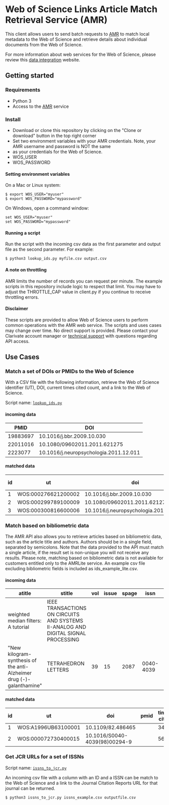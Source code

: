 # Web of Science Links Article Match Retrieval Service (AMR)

This client allows users to send batch requests to [AMR](http://help.incites.clarivate.com/LAMRService/WebServicesOverviewGroup/overview.html) to match local metadata to the Web of Science and retrieve details about individual documents from the Web of Science.

For more information about web services for the Web of Science, please review this [data integration](https://clarivate.com/webofsciencegroup/solutions/xml-and-apis/) website.

## Getting started

### Requirements
* Python 3
* Access to the [AMR](http://help.incites.clarivate.com/LAMRService/WebServicesOverviewGroup/overview.html) service

### Install

* Download or clone this repository by clicking on the "Clone or download" button in the top right corner
* Set two environment variables with your AMR credentials. Note, your AMR username and password is NOT the same
* as your credentials for the Web of Science.
 * WOS_USER
 * WOS_PASSWORD

#### Setting environment variables

On a Mac or Linux system:

~~~
$ export WOS_USER="myuser"
$ export WOS_PASSWORD="mypassword"
~~~

On Windows, open a command window:

~~~
set WOS_USER="myuser"
set WOS_PASSWORD="mypassword"
~~~

#### Running a script

Run the script with the incoming csv data as the first parameter and output file as the second parameter. For example:

~~~
$ python3 lookup_ids.py myfile.csv output.csv
~~~

#### A note on throttling

AMR limits the number of records you can request per minute. The example scripts in this repository include logic to respect that limit. You may have to adjust the THROTTLE_CAP value in client.py if you continue to receive throttling errors. 

#### Disclaimer

These scripts are provided to allow Web of Science users to perform common operations with the AMR web service. The scripts and uses cases may change over time. No direct support is provided. Please contact your Clarivate account manager or [technical support](https://support.clarivate.com/) with questions regarding API access.

## Use Cases

### Match a set of DOIs or PMIDs to the Web of Science

With a CSV file with the following information, retrieve the Web of Science identifier (UT), DOI, current times cited count, and a link to the Web of Science.

Script name: [`lookup_ids.py`](./lookup_ids.py)

#### incoming data
|PMID|DOI|
|----|---|
19883697|10.1016/j.bbr.2009.10.030
22011016|10.1080/09602011.2011.621275
2223077|10.1016/j.neuropsychologia.2011.12.011

#### matched data

|id|ut|doi|pmid|times cited|source|
|---|---|---|---|----|---|
1|WOS:000276621200002|10.1016/j.bbr.2009.10.030|19883697|95|...
2|WOS:000299789100009|10.1080/09602011.2011.621275|22011016|33|....
3|WOS:000300816600006|10.1016/j.neuropsychologia.2011.12.011|22223077|22|...

### Match based on bibliometric data
The AMR API also allows you to retrieve articles based on bibliometric data, such as the article title and authors. Authors should be in a single field, separated by semicolons. Note that the data provided to the API must match a single article, if the result set is non-unique you will not receive any results. Please note, matching based on bibliometric data is not available for customers entitled only to the AMRLite service. An example csv file excluding bibliometric fields is included as ids_example_lite.csv.

#### incoming data
|atitle|stitle|vol|issue|spage|issn|year|authors
|---|---|---|---|----|---|---|---|
weighted median filters: A tutorial|IEEE TRANSACTIONS ON CIRCUITS AND SYSTEMS II-ANALOG AND DIGITAL SIGNAL PROCESSING|||||1996|
"New kilogram-synthesis of the anti-Alzheimer drug (-)-galanthamine"|TETRAHEDRON LETTERS|39|15|2087|0040-4039|1998|Czollner, L;Frantsits, W;Kuenburg, B;Hedenig, U;Frohlich, J;Jordis, U

#### matched data
|id|ut|doi|pmid|times cited|source|
|---|---|---|---|----|---|
1|WOS:A1996UB63100001|10.1109/82.486465||349|...
2|WOS:000072730400015|10.1016/S0040-4039(98)00294-9||56|...


### Get JCR URLs for a set of ISSNs

Script name: [`issns_to_jcr.py`](./issns_to_jcr.py)

An incoming csv file with a column with an ID and a ISSN can be match to the Web of Science and a link to the Journal Citation Reports URL for that journal can be returned.
~~~
$ python3 issns_to_jcr.py issns_example.csv outputfile.csv
~~~
